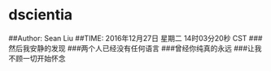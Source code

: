 # dscientia
##Author: Sean Liu
##TIME: 2016年12月27日 星期二 14时03分20秒 CST
###然后我安静的发现
###两个人已经没有任何语言
###曾经你纯真的永远
###让我不顾一切开始怀念
